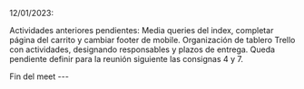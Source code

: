 12/01/2023:

Actividades anteriores pendientes: Media queries del index, completar página del carrito y cambiar footer de mobile.
Organización de tablero Trello con actividades, designando responsables y plazos de entrega.
Queda pendiente definir para la reunión siguiente las consignas 4 y 7.

Fin del meet ---


